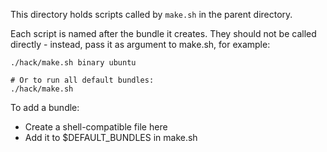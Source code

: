 This directory holds scripts called by `make.sh` in the parent directory.

Each script is named after the bundle it creates.
They should not be called directly - instead, pass it as argument to make.sh, for example:

```
./hack/make.sh binary ubuntu

# Or to run all default bundles:
./hack/make.sh
```

To add a bundle:

* Create a shell-compatible file here
* Add it to $DEFAULT_BUNDLES in make.sh
